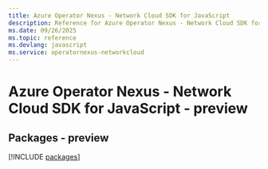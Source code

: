 ```yaml
---
title: Azure Operator Nexus - Network Cloud SDK for JavaScript
description: Reference for Azure Operator Nexus - Network Cloud SDK for JavaScript
ms.date: 09/26/2025
ms.topic: reference
ms.devlang: javascript
ms.service: operatornexus-networkcloud
---
```

# Azure Operator Nexus - Network Cloud SDK for JavaScript - preview
## Packages - preview
[!INCLUDE [packages](operator-nexus---network-cloud-index.md)]